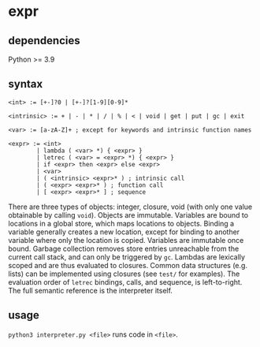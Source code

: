 # expr

## dependencies

Python >= 3.9

## syntax

```
<int> := [+-]?0 | [+-]?[1-9][0-9]*

<intrinsic> := + | - | * | / | % | < | void | get | put | gc | exit

<var> := [a-zA-Z]+ ; except for keywords and intrinsic function names

<expr> := <int>
        | lambda ( <var> *) { <expr> }
        | letrec ( <var> = <expr> *) { <expr> }
        | if <expr> then <expr> else <expr>
        | <var>
        | ( <intrinsic> <expr>* ) ; intrinsic call
        | ( <expr> <expr>* ) ; function call
        | [ <expr> <expr>* ] ; sequence

```

There are three types of objects: integer, closure, void (with only one value obtainable by calling `void`).
Objects are immutable.
Variables are bound to locations in a global store, which maps locations to objects.
Binding a variable generally creates a new location, except for binding to another variable where only the location is copied.
Variables are immutable once bound.
Garbage collection removes store entries unreachable from the current call stack, and can only be triggered by `gc`.
Lambdas are lexically scoped and are thus evaluated to closures.
Common data structures (e.g. lists) can be implemented using closures (see `test/` for examples).
The evaluation order of `letrec` bindings, calls, and sequence, is left-to-right.
The full semantic reference is the interpreter itself.

## usage

`python3 interpreter.py <file>` runs code in `<file>`.
